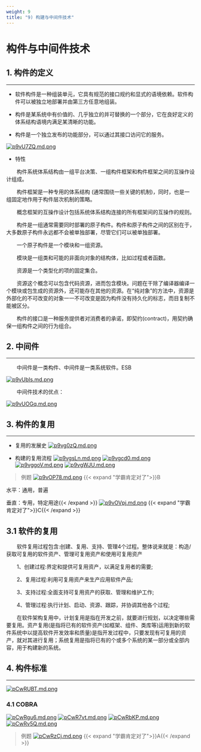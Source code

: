 ```yaml
---
weight: 9
title: "9) 构建与中间件技术"
---
```


# 构件与中间件技术

## 1. 构件的定义

---

- 软件构件是一种组装单元，它具有规范的接口规约和显式的语境依赖。软件构件可以被独立地部署并由第三方任意地组装。

- 构件是某系统中有价值的、几乎独立的并可替换的一个部分，它在良好定义的体系结构语境内满足某清晰的功能。

- 构件是一个独立发布的功能部分，可以通过其接口访问它的服务。

[![p9vU7ZQ.md.png](https://s1.ax1x.com/2023/05/31/p9vU7ZQ.md.png)](https://imgse.com/i/p9vU7ZQ)

- 特性

&emsp;&emsp;构件系统体系结构由一组平台决策、一组构件框架和构件框架之间的互操作设计组成。

&emsp;&emsp;构件框架是一种专用的体系结构 (通常围绕一些关键的机制)，同时，也是一组固定地作用于构件层次机制的策略。

&emsp;&emsp;概念框架的互操作设计包括系统体系结构连接的所有框架间的互操作的规则。

&emsp;&emsp;构件是一组通常需要同时部署的原子构件。构件和原子构件之间的区别在于，大多数原子构件永远都不会被单独部署，尽管它们可以被单独部署。

&emsp;&emsp;一个原子构件是一个模块和一组资源。

&emsp;&emsp;模块是一组类和可能的非面向对象的结构体，比如过程或者函数。

&emsp;&emsp;资源是一个类型化的项的固定集合。

&emsp;&emsp;资源这个概念可以包含代码资源，进而包含模块。问题在干除了编译器编译一个模块或包生成的资源外，还可能存在其他的资源。在“纯对象”的方法中，资源是外部化的不可改变的对象一一不可改变是因为构件没有持久化的标志，而目复制不能被区分。

&emsp;&emsp;构件的接口是一种服务提供者对消费者的承诺，即契约(contract)，用契约确保一组构件之间的行为组合。

## 2. 中间件

---

&emsp;&emsp;中间件是一类构件、中间件是一类系统软件。ESB

[![p9vUbIs.md.png](https://s1.ax1x.com/2023/05/31/p9vUbIs.md.png)](https://imgse.com/i/p9vUbIs)

&emsp;&emsp;中间件技术的优点：

[![p9vUOGq.md.png](https://s1.ax1x.com/2023/05/31/p9vUOGq.md.png)](https://imgse.com/i/p9vUOGq)

## 3. 构件的复用

---

- 复用的发展史
[![p9vg0zQ.md.png](https://s1.ax1x.com/2023/05/31/p9vg0zQ.md.png)](https://imgse.com/i/p9vg0zQ)

- 构建的复用流程
[![p9vgsLn.md.png](https://s1.ax1x.com/2023/05/31/p9vgsLn.md.png)](https://imgse.com/i/p9vgsLn)
[![p9vgcd0.md.png](https://s1.ax1x.com/2023/05/31/p9vgcd0.md.png)](https://imgse.com/i/p9vgcd0)
[![p9vggoV.md.png](https://s1.ax1x.com/2023/05/31/p9vggoV.md.png)](https://imgse.com/i/p9vggoV)
[![p9vgWJU.md.png](https://s1.ax1x.com/2023/05/31/p9vgWJU.md.png)](https://imgse.com/i/p9vgWJU)

>例题
[![p9vOP78.md.png](https://s1.ax1x.com/2023/05/31/p9vOP78.md.png)](https://imgse.com/i/p9vOP78)
{{< expand "学霸肯定对了">}}B

水平：通用，普遍

垂直：专用，特定用途{{< /expand >}}
[![p9vOVpj.md.png](https://s1.ax1x.com/2023/05/31/p9vOVpj.md.png)](https://imgse.com/i/p9vOVpj)
{{< expand "学霸肯定对了">}}C{{< /expand >}}

## 3.1 软件的复用

&emsp;&emsp;软件复用过程包含:创建、复用、支持、管理4个过程。整体说来就是：构造/获取可复用的软件资产、管理可复用资产和使用可复用资产

&emsp;&emsp;1、创建过程:界定和提供可复用资产，以满足复用者的需要;

&emsp;&emsp;2、复用过程:利用可复用资产来生产应用软件产品;

&emsp;&emsp;3、支持过程:全面支持可复用资产的获取、管理和维护工作;

&emsp;&emsp;4、管理过程:执行计划、启动、资源、跟踪，并协调其他各个过程;

&emsp;&emsp;在软件架构复用中，计划复用是指在开发之前，就要进行规划，以决定哪些需要复用。资产复用(是指将已有的软件资产(如框架、组件、类库等)运用到新的软件系统中以提高软件开发效率和质量)是指开发过程中，只要发现有可复用的资产，就对其进行复用；系统复用是指将已有的个或多个系统的某一部分或全部内容，用于构建新的系统。

## 4. 构件标准

---

[![pCwRUBT.md.png](https://s1.ax1x.com/2023/06/29/pCwRUBT.md.png)](https://imgse.com/i/pCwRUBT)

### 4.1 COBRA

[![pCwRgu6.md.png](https://s1.ax1x.com/2023/06/29/pCwRgu6.md.png)](https://imgse.com/i/pCwRgu6)
[![pCwR7vt.md.png](https://s1.ax1x.com/2023/06/29/pCwR7vt.md.png)](https://imgse.com/i/pCwR7vt)
[![pCwRbKP.md.png](https://s1.ax1x.com/2023/06/29/pCwRbKP.md.png)](https://imgse.com/i/pCwRbKP)
[![pCwRv5Q.md.png](https://s1.ax1x.com/2023/06/29/pCwRv5Q.md.png)](https://imgse.com/i/pCwRv5Q)

>例题
[![pCwRzCj.md.png](https://s1.ax1x.com/2023/06/29/pCwRzCj.md.png)](https://imgse.com/i/pCwRzCj)
{{< expand "学霸肯定对了">}}A{{< /expand >}}
